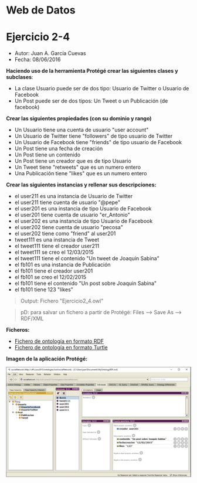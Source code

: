 # Web de Datos 
# Ejercicio 2-4

- Autor: Juan A. García Cuevas
- Fecha: 08/06/2016

**Haciendo uso de la herramienta Protégé crear las siguientes clases y subclases**:

- La clase Usuario puede ser de dos tipo: Usuario de Twitter o Usuario de Facebook
- Un Post puede ser de dos tipos: Un Tweet o un Publicación (de facebook)

**Crear las siguientes propiedades (con su dominio y rango)**

- Un Usuario tiene una cuenta de usuario "user account"
- Un Usuario de Twitter tiene "followers" de tipo usuario de Twitter
- Un Usuario de Facebook tiene "friends" de tipo usuario de Facebook
- Un Post tiene una fecha de creación
- Un Post tiene un contenido
- Un Post tiene un creador que es de tipo Usuario
- Un Tweet tiene "retweets" que es un numero entero
- Una Publicación tiene "likes" que es un numero entero

**Crear las siguientes instancias y rellenar sus descripciones:**

- el user211 es una instancia de Usuario de Twitter
- el user211 tiene cuenta de usuario "@pepe"
- el user201 es una instancia de tipo Usuario de Facebook
- el user201 tiene cuenta de usuario "er_Antonio"
- el user202 es una instancia de tipo Usuario de Facebook
- el user202 tiene cuenta de usuario "pecosa"
- el user202 tiene como "friend" al user201
- tweet111 es una instancia de Tweet
- el tweet111 tiene el creador user211
- el tweet111 se creo el 12/03/2015
- el tweet111 tiene el contenido "Un tweet de Joaquín Sabina"
- el fb101 es una instancia de Publicación
- el fb101 tiene el creador user201
- el fb101 se creo el 12/02/2015
- el fb101 tiene el contenido "Un post sobre Joaquin Sabina"
- el fb101 tiene 123 "likes"

> Output: Fichero "Ejercicio2_4.owl"

> pD: para salvar un fichero a partir de Protégé: Files --> Save As --> RDF/XML

**Ficheros:**

- [Fichero de ontología en formato RDF](https://github.com/juangarciaciff/WebDatosEjercicios/blob/master/MyOntologyRDF.owl)
- [Fichero de ontología en formato Turtle](https://github.com/juangarciaciff/WebDatosEjercicios/blob/master/MyOntologyTURTLE.owl)

**Imagen de la aplicación Protégé:**

![Protege](images/Protege.PNG)

